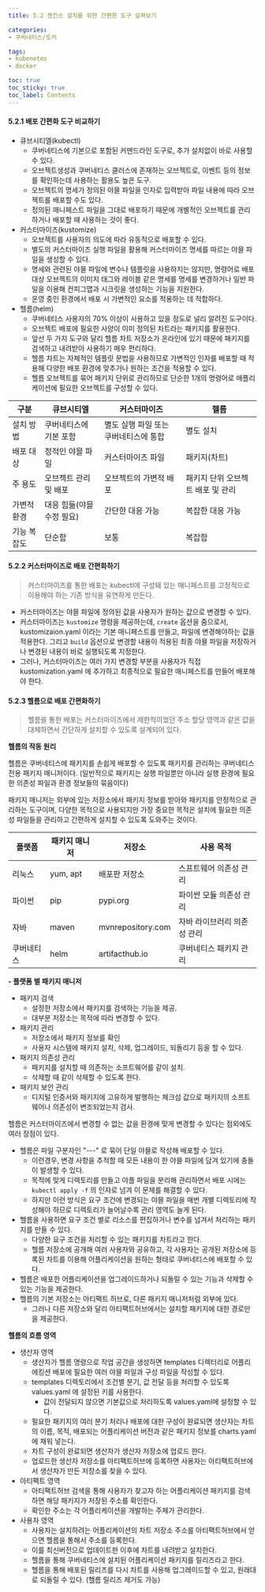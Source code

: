 ```yaml
---
title: 5.2 젠킨스 설치를 위한 간편한 도구 살펴보기

categories:
- 쿠버네티스/도커

tags:
- kubenetes
- docker

toc: true
toc_sticky: true
toc_label: Contents
---
```


#### 5.2.1 배포 간편화 도구 비교하기

* 큐브시티엘(kubectl)
    * 쿠버네티스에 기본으로 포함된 커맨드라인 도구로, 추가 설치없이 바로 사용할 수 있다.
    * 오브젝트생성과 쿠버네티스 클러스에 존재하는 오브젝트로, 이벤트 등의 정보를 확인하는데 사용하는 활용도 높은 도구.
    * 오브젝트의 명세가 정의된 야믈 파일을 인자로 입력받아 파일 내용에 따라 오브젝트를 배포할 수도 있다.
    * 정의된 매니페스트 파일을 그대로 배포하기 때문에 개별적인 오브젝트를 관리하거나 배포할 때 사용하는 것이 좋다.
* 커스터마이즈(kustomize)
    * 오브젝트를 사용자의 의도에 따라 유동적으로 배포할 수 있다.
    * 별도의 커스터마이즈 실행 파일을 활용해 커스터마이즈 명세를 따르는 야믈 파일을 생성할 수 있다.
    * 명세와 관련된 야믈 파일에 변수나 템플릿을 사용하지는 않지만, 명령어로 배포 대상 오브젝트의 이미지 태그와 레이블 같은 명세를 명세를 변경하거나 일반 파일을 이용해 컨피그맵과 시크릿을 생성하는 기능을 지원한다.
    * 운영 중인 환경에서 배포 시 가변적인 요소를 적용하는 데 적합하다.
* 헬름(helm)
    * 쿠버네티스 사용자의 70% 이상이 사용하고 있을 정도로 널리 알려진 도구이다.
    * 오브젝트 배포에 필요한 사양이 이미 정의된 차트라는 패키지를 활용한다.
    * 앞선 두 가지 도구와 달리 헬름 차트 저장소가 온라인에 있기 때문에 패키지를 검색하고 내려받아 사용하기 매우 편리하다.
    * 헬름 차트는 자체적인 템플릿 문법을 사용하므로 가변적인 인자를 배포할 때 적용해 다양한 배포 환경에 맞추거나 원하는 조건을 적용할 수 있다.
    * 헬름 오브젝트를 묶어 패키지 단위로 관리하므로 단순한 1개의 명령어로 애플리케이션에 필요한 오브젝트를 구성할 수 있다.

| 구분     | 큐브시티엘           | 커스터마이즈                | 헬름                  |
| ------ | --------------- | --------------------- | ------------------- |
| 설치 방법  | 쿠버네티스에 기본 포함    | 별도 실행 파일 또는 쿠버네티스에 통합 | 별도 설치               |
| 배포 대상  | 정적인 야믈 파일       | 커스터마이즈 파일             | 패키지(차트)             |
| 주 용도   | 오브젝트 관리 및 배포    | 오브젝트의 가변적 배포          | 패키지 단위 오브젝트 배포 및 관리 |
| 가변적 환경 | 대응 힘듦(야믈 수정 필요) | 간단한 대응 가능             | 복잡한 대응 가능           |
| 기능 복잡도 | 단순함             | 보통                    | 복잡함                 |

#### 5.2.2 커스터마이즈로 배포 간편화하기

> 커스터마이즈를 통한 배포는 kubectl에 구성돼 있는 매니페스트를 고정적으로 이용해야 하는 기존 방식을 유연하게 만든다.

* 커스터마이즈는 야믈 파일에 정의된 값을 사용자가 원하는 값으로 변경할 수 있다.
* 커스터마이즈는 `kustomize` 명령을 제공하는데, `create` 옵션을 줌으로서, kustomizaion.yaml 이라는 기본 매니페스트를 만들고, 파일에 변경해야하는 값을 적용한다. 그리고 `build` 옵션으로 변경할 내용이 적용된 최종 야믈 파일을 저장하거나 변경된 내용이 바로 실행되도록 지정한다.
* 그러나, 커스터마이즈는 여러 가지 변경할 부분을 사용자가 직접 kustomization.yaml 에 추가하고 최종적으로 필요한 매니페스트를 만들어 배포해야 한다.

#### 5.2.3 헬름으로 배포 간편화하기

> 헬름을 통한 배포는 커스터마이즈에서 제한적이었던 주소 할당 영역과 같은 값을 대체하면서 간단하게 설치할 수 있도록 설계되어 있다.

**헬름의 작동 원리**

헬름은 쿠버네티스에 패키지를 손쉽게 배포할 수 있도록 패키지를 관리하는 쿠버네티스 전용 패키지 매니저이다. (일반적으로 패키지는 실행 파일뿐만 아니라 실행 환경에 필요한 의존성 파일과 환경 정보들의 묶음이다)

패키지 매니저는 외부에 있는 저장소에서 패키지 정보를 받아와 패키지를 안정적으로 관리하는 도구이며, 다양한 목적으로 사용되지만 가장 중요한 목적은 설치에 필요한 의존성 파일들을 관리하고 간편하게 설치할 수 있도록 도와주는 것이다.

| 플랫폼   | 패키지 매니저  | 저장소               | 사용 목적           |
| ----- | -------- | ----------------- | --------------- |
| 리눅스   | yum, apt | 배포판 저장소           | 스프트웨어 의존성 관리    |
| 파이썬   | pip      | pypi.org          | 파이썬 모듈 의존성 관리   |
| 자바    | maven    | mvnrepository.com | 자바 라이브러리 의존성 관리 |
| 쿠버네티스 | helm     | artifacthub.io    | 쿠버네티스 패키지 관리    |

**- 플랫폼 별 패키지 매니저**

* 패키지 검색
    * 설정한 저장소에서 패키지를 검색하는 기능을 제공.
    * 대부분 저장소는 목적에 따라 변경할 수 있다.
* 패키지 관리
    * 저장소에서 패키지 정보를 확인
    * 사용자 시스템에 패키지 설치, 삭제, 업그레이드, 되돌리기 등을 할 수 있다.
* 패키지 의존성 관리
    * 패키지를 설치할 때 의존하는 소프트웨어를 같이 설치.
    * 삭제할 때 같이 삭제할 수 있도록 한다.
* 패키지 보안 관리
    * 디지털 인증서와 패키지에 고유하게 발행하는 체크섬 값으로 패키지의 소프트웨어나 의존성이 변조되었는지 검사.

헬름은 커스터마이즈에서 변경할 수 없는 값을 환경에 맞게 변경할 수 있다는 점외에도 여러 장점이 있다.

* 헬름은 파일 구분자인 "---" 로 묶어 단일 야믈로 작성해 배포할 수 있다.
    * 이런경우, 변경 사항을 추적할 때 모든 내용이 한 야믈 파일에 담겨 있기에 충돌이 발생할 수 있다.
    * 목적에 맞게 디렉토리를 만들고 야플 파일을 분리해 관리하면서 배포 시에는 `kubectl apply -f` 의 인자로 넘겨 이 문제를 해결할 수 있다.
    * 하지만 이런 방식은 요구 조건에 변경되는 야믈 파일을 매번 개별 디렉토리에 작성해야 하므로 디렉토리가 늘어날수록 관리 영역도 늘게 된다.
* 헬름을 사용하면 요구 조건 별로 리소스를 편집하거나 변수를 넘겨서 처리하는 패키지를 만들 수 있다.
    * 다양한 요구 조건을 처리할 수 있는 패키지를 차트라고 한다.
    * 헬름 저장소에 공개해 여러 사용자와 공유하고, 각 사용자는 공개된 저장소에 등록된 차트를 이용해 어플리케이션을 원하는 형태로 쿠버네티스에 배포할 수 있다.
* 헬름은 배포한 어플리케이션을 업그레이드하거나 되돌릴 수 있는 기능과 삭제할 수 있는 기능을 제공한다.
* 헬름의 기본 저장소는 아티팩트 허브로, 다른 패키지 매니저처럼 외부에 있다.
    * 그러나 다른 저장소와 달리 아티팩트허브에서는 설치할 패키지에 대한 경로만을 제공한다.

**헬름의 흐름 영역**

* 생산자 영역
    * 생산자가 헬름 명령으로 작업 공간을 생성하면 templates 디렉터리로 어플리에킹션 배포에 필요한 여러 야믈 파일과 구성 파일을 작성할 수 있다.
    * templates 디렉토리에서 조건별 분기, 값 전달 등을 처리할 수 있도록 values.yaml 에 설정된 키를 사용한다.
        * 값이 전달되지 않으면 기본값으로 처리하도록 values.yaml에 설정할 수 있다.
    * 필요한 패키지의 여러 분기 처리나 배포에 대한 구성이 완료되면 생산자는 차트의 이름, 목적, 배포되는 어플리케이션 버전과 같은 패키지 정보를 charts.yaml에 채워 넣는다.
    * 차트 구성이 완료되면 생산자가 생산자 저장소에 업로드 한다.
    * 업로드한 생산자 저장소를 아티팩트허브에 등록하면 사용자는 아티팩트허브에서 생산자가 만든 저장소를 찾을 수 있다.
* 아티팩트 영역
    * 아티팩트허브 검색을 통해 사용자가 찾고자 하는 어플리케이션 패키지를 검색하면 해당 패키지가 저장된 주소를 확인한다.
    * 확인한 주소는 각 어플리케이션을 개발하는 주체가 관리한다.
* 사용자 영역
    * 사용자는 설치하려는 어플리케이션의 차트 저장소 주소를 아티팩트허브에서 얻으면 헬름을 통해서 주소를 등록한다.
    * 이를 최신버전으로 업데이트한 이후에 차트를 내려받고 설치한다.
    * 헬름을 통해 쿠버네티스에 설치된 어플리케이션 패키지를 릴리즈라고 한다.
    * 헬름을 통해 배포된 릴리즈를 다시 차트를 사용해 업그레이드할 수 있고, 원래대로 되돌릴 수 있다. (헬름 릴리즈 제거도 가능)